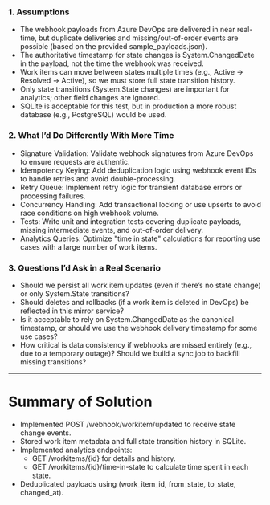 ### 1. Assumptions
- The webhook payloads from Azure DevOps are delivered in near real-time, but duplicate deliveries and missing/out-of-order events are possible (based on the provided sample_payloads.json).
- The authoritative timestamp for state changes is System.ChangedDate in the payload, not the time the webhook was received.
- Work items can move between states multiple times (e.g., Active → Resolved → Active), so we must store full state transition history.
- Only state transitions (System.State changes) are important for analytics; other field changes are ignored.
- SQLite is acceptable for this test, but in production a more robust database (e.g., PostgreSQL) would be used.

### 2. What I’d Do Differently With More Time
- Signature Validation: Validate webhook signatures from Azure DevOps to ensure requests are authentic.
- Idempotency Keying: Add deduplication logic using webhook event IDs to handle retries and avoid double-processing.
- Retry Queue: Implement retry logic for transient database errors or processing failures.
- Concurrency Handling: Add transactional locking or use upserts to avoid race conditions on high webhook volume.
- Tests: Write unit and integration tests covering duplicate payloads, missing intermediate events, and out-of-order delivery.
- Analytics Queries: Optimize "time in state" calculations for reporting use cases with a large number of work items.

### 3. Questions I’d Ask in a Real Scenario
- Should we persist all work item updates (even if there’s no state change) or only System.State transitions?
- Should deletes and rollbacks (if a work item is deleted in DevOps) be reflected in this mirror service?
- Is it acceptable to rely on System.ChangedDate as the canonical timestamp, or should we use the webhook delivery timestamp for some use cases?
- How critical is data consistency if webhooks are missed entirely (e.g., due to a temporary outage)? Should we build a sync job to backfill missing transitions?


---

# Summary of Solution
- Implemented POST /webhook/workitem/updated to receive state change events.
- Stored work item metadata and full state transition history in SQLite.
- Implemented analytics endpoints:
   - GET /workitems/{id} for details and history.
   - GET /workitems/{id}/time-in-state to calculate time spent in each state.
- Deduplicated payloads using (work_item_id, from_state, to_state, changed_at).